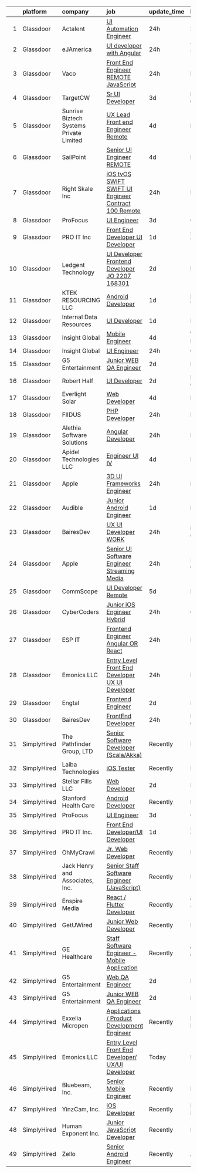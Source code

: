 

|    | platform    | company                                 | job                                                                                                                                                                                                                                                                                                                                                                                                                                                                                                                                                                                                                                                                                                                                                                                                                                                                                                                                                                                                                                                                                                                                                                                                                                                                                                                                                                                             | update_time   | location          |
|---:|:------------|:----------------------------------------|:------------------------------------------------------------------------------------------------------------------------------------------------------------------------------------------------------------------------------------------------------------------------------------------------------------------------------------------------------------------------------------------------------------------------------------------------------------------------------------------------------------------------------------------------------------------------------------------------------------------------------------------------------------------------------------------------------------------------------------------------------------------------------------------------------------------------------------------------------------------------------------------------------------------------------------------------------------------------------------------------------------------------------------------------------------------------------------------------------------------------------------------------------------------------------------------------------------------------------------------------------------------------------------------------------------------------------------------------------------------------------------------------|:--------------|:------------------|
|  1 | Glassdoor   | Actalent                                | [UI Automation Engineer](https://www.glassdoor.com/partner/jobListing.htm?pos=114&ao=1110586&s=58&guid=0000018205c7d62c837c58453ced4fbe&src=GD_JOB_AD&t=SR&vt=w&ea=1&cs=1_36df09d9&cb=1657954359260&jobListingId=1008008704151&cpc=FA84DF7EA1EC2398&jrtk=3-0-1g82sfljejigt801-1g82sfljtimbe800-c61400eb551d8cdf--6NYlbfkN0ChYVx_I3yfZ_JDY3EFoivtqvi_stwnZ_kRt8Dowt_l_d1ydueao4NE-oUleRJ4yhi2hlXaz38KOpX6Ttv8sUniqF9q8h-tV9LBw_Lmt0RpqH41D1e85TM51CU8QXaYdw_gj4O6zIsgaYURo0vLyj1ynvM16OVDzGF94E2-qqXfYZdx8r6ZubTQP0tqEb99F353PKkMQ8OH6tEo7CtneAmbj7_dXXe2nWDZWG3Xtl4Pzh9bcGY2P06f4fvZ5r1xRA5KKf6sul4aEQwsHJojO4bIZyv8Eg6Jf29o3Bu0rceb-ZxAgdxkGgdx60Vstcyr61H9Edq27eD7uhF1ARpv3U8bUA0fYBHpg3ZRCv46AcKkF4tFUfbnIFtg-SIr8xgA_Ex96EH-VosyJfBn0V_F0zXALo4P8Y4KiWhZAlNVierQq-59JPHL56PjVLgbYMoEFg5f0aBMpSUoRVjg9KV0RkHukUjKDjwTA4MFdPI16Kn82V_471wOXlleVeOTvqqX-p89qLGM4dMVtEytVKQ-fnuLyWdCc8iCwJEGYgne4u1q3zeYM7A0aiKtwghek5mXl1Pq2cmMexe96WFAg07zQSaB-F_HsGBZqe1ZE-Oc4Ss2TY_oCGmxbQyHiX62w3f6PRKa9VzQd02eTOLgc-QzdWEiRjvkdq0gm4dnNAd5qxvhWUBXxVRxgtx1q6zOaXT2lNLKohMGCI_ddMD2EvR1Moo7qADGqOL2pnh3I67tsblQoD2Y96dypzGnsQEd0J4mkLOEcwLk3yWH5eTI42INWCoVabYK-_7dj6TixOhGe3kg0t6pwxTUHDNOlMJiLsB3emDVYSJEiwiBWl6naSbXyXg_vTTubbthWTbsQMtG1Kqt1xwBgz-Wk97-OPC5C0Wu4ODjkC47rIXoa82Lk-JkXuVRSDWlKqSx6npJfDABWa4844hyS8s3nGhns_XLEjib8Nj81LyZFmzOq0bBqKrIZq3_sTxAEH-Bw9s2UOvlfsdTkQ%3D%3D)                   | 24h           | Seattle, WA       |
|  2 | Glassdoor   | eJAmerica                               | [UI developer with Angular](https://www.glassdoor.com/partner/jobListing.htm?pos=127&ao=1136043&s=58&guid=0000018205c7d62c837c58453ced4fbe&src=GD_JOB_AD&t=SR&vt=w&ea=1&cs=1_108b0389&cb=1657954359261&jobListingId=1008008428329&jrtk=3-0-1g82sfljejigt801-1g82sfljtimbe800-d751229dec7b1b14-)                                                                                                                                                                                                                                                                                                                                                                                                                                                                                                                                                                                                                                                                                                                                                                                                                                                                                                                                                                                                                                                                                                 | 24h           | Texas City, TX    |
|  3 | Glassdoor   | Vaco                                    | [Front End Engineer  REMOTE    JavaScript](https://www.glassdoor.com/partner/jobListing.htm?pos=119&ao=1110586&s=58&guid=0000018205c7d62c837c58453ced4fbe&src=GD_JOB_AD&t=SR&vt=w&ea=1&cs=1_1b50eb10&cb=1657954359260&jobListingId=1008008370077&cpc=654405A9B1E0A9F5&jrtk=3-0-1g82sfljejigt801-1g82sfljtimbe800-a6ea6438b2b09096--6NYlbfkN0D_sybMACCpf9B-677oK5j6rPldVB6BlrVvFjO_o-GJZbzuF-qh4PxErFUqfUsv_6vrKx5YiWcb2_g_Rk_p8NtBsR60Vl89lU1aga0lmnR9qDHYqO_BhunYsXdh-CnJvbknNdzxy4OVHGQnG6uNg8ePAzqko7dwQQEVYvMYSJMgRuifLo-ERjftrz_LKTZQHWLDDB97AlXmCqgk28_1Ur_nC7LTxBwTnJjrAOXevxIsP3jhMlKmfcRVOut7DcbjhW6DfF-zXTknyBYkHH-Fe8_0q66sy7MJXvps_Hbjz4kq_HZCFhX9Q70ia8Njggn0qvwp7DB-WvOQVWRJ4jTECQ-J7CmlUCHagEIgv-tQaEGdsO0USEYAaNaZ6UW4858CNjgdMml4NEdGab2cERrxZg9C6qGf0imvb5LKzl0mb3n-jeQqNMlE3d0VaYiRPoS91HEDsMQ4BIS9cf1o3wHZj2DmBJbbd3g_eLJL_MT2dr2JsV8uVaBwjqdcKkuX0EwKayXgL6_C21sxiyYjege3JIRFSOF3vzty3HQpxNg-9HQGBFUUIbJyLpEr)                                                                                                                                                                                                                                                                                                                                                                                                                                                             | 24h           | Remote            |
|  4 | Glassdoor   | TargetCW                                | [Sr  UI Developer](https://www.glassdoor.com/partner/jobListing.htm?pos=123&ao=1110586&s=58&guid=0000018205c7d62c837c58453ced4fbe&src=GD_JOB_AD&t=SR&vt=w&cs=1_e0b30324&cb=1657954359260&jobListingId=1008001168859&cpc=FA84DF7EA1EC2398&jrtk=3-0-1g82sfljejigt801-1g82sfljtimbe800-2bb0c9c9f338413d--6NYlbfkN0A6TktYCN0VG50lat1bxG6ZYGRoV5Av1OVF6J5hGgtfkbuLupBOf1hB4AfOK0qYtBd7wMBA6CJp8zuyS611K1LM35BMqGj2nWXX7oMQk7nzkLqiGim9LA_IUZIBZSMX68ZPvYmWikJZ4Ug0izJkwen2KY4F57bK2S_arfeBf_3lWzv0WJmAqPiCFhP7Kn7NzfI3tU-FwYFfL4d6JGE2iEXPN-EQUm-PSdC7ISGF9cSKkX4GDp8fdizPX9b-0SmQsAY92mE8mAl-VrpE6dQuFnWthwPCgKEXfq4l0XFaTMheUZXWe-FAK_qmqu06LUWlJKGx9HWMch2TBuksIvJPFgcC-mf-tlj2fp9fg4c8cMjnxKoJNmgJUimXj_5ejEPeD6uKDWaZvpTIIzEpbR9cgcBtU0VXErwy7_Zp_ivcrq9j-52KQBUBmE3a6t01OfVfE-ScbQTANVqteBBXFCBybyhk9s_feUAhIiqUL5ExeuH-xa2pUmd-JaD2rDvvylIyGish3e32aWpktlEGijxrXBn5_1rxBL-Uh2Yw33W0bG2igvd2o6C5LUN1Iwtwo31Lw7C_8AlGL2NmKGdiM4ZujJ2nmlcoejaMwlpawBhLzHF4uy7VDEDZy15FS-Gp4CTBexhZX3Y8SQ5VpwKzxbkwBdBWIhCmyW6TtXLdpkzxS3-03hby4oaho14mz-FcO344TPeWUdauuzzf7HG0J5I44Q221njFF069EuQ%3D)                                                                                                                                                                                                                                                                                                            | 3d            | Long Beach, CA    |
|  5 | Glassdoor   | Sunrise Biztech Systems Private Limited | [UX Lead   Front end Engineer   Remote](https://www.glassdoor.com/partner/jobListing.htm?pos=124&ao=1110586&s=58&guid=0000018205c7d62c837c58453ced4fbe&src=GD_JOB_AD&t=SR&vt=w&ea=1&cs=1_cf8050a4&cb=1657954359261&jobListingId=1007997893302&cpc=3BA4CE39D5B5DEF5&jrtk=3-0-1g82sfljejigt801-1g82sfljtimbe800-c5b56a3847f9c7d1--6NYlbfkN0CB5V9pKc9dSiWkDOidb3xEy-kN2PCpaZveSm6yQI6kq-7KBZtckO1rVmn7ljZ2wfJwjkj5EoXAVgOOFFJzqjT4UtvcJ69xPGNDUjeUQSIDgoaMtQlIHt4jvpJs9Ls7-y5lN5cvGOp6CFvU13-hf1HycExQs7_JkCVDm2hresv0aSPOUuHMH_fg9LCNDK56BuQ8guKGZvzW5pQZQxgwldC1AXpSYG7dOHX2vVsGpKxDkDhwDmfSRfNT0mWZHYdo3Zvl7EuQfAcM0K95WQ0uWth0KtqgPLDywzgvvTcZgxVimcrBvK6oiCjVAtAt9FJDWla63srju2q67Eo7zy3oS6VQIHM74hw0ZXBz_ILrBuOI5iD6S7L_RbUZH3DzCXAG0WKDMc_aV2mlhj65ne9AFOHUmyIcHR17PRsf18Te6s8I1zxPDuQJe1rnEBUFhzoZuz8xYTWr59AhGJBBzgnrDLVEC1ySJVgbA9Z0brnXK02nTVB-gv4gvxh1QbYIL18mJb2PUZQd3h2jqg%3D%3D)                                                                                                                                                                                                                                                                                                                                                                                                                                                                                                    | 4d            | Remote            |
|  6 | Glassdoor   | SailPoint                               | [Senior UI Engineer   REMOTE](https://www.glassdoor.com/partner/jobListing.htm?pos=109&ao=1110586&s=58&guid=0000018205c7d62c837c58453ced4fbe&src=GD_JOB_AD&t=SR&vt=w&ea=1&cs=1_3e84f637&cb=1657954359259&jobListingId=1007997950653&cpc=AC285F3A3ECA6BB0&jrtk=3-0-1g82sfljejigt801-1g82sfljtimbe800-da746abb82e598a9--6NYlbfkN0BWug6gvaDrKE_xqA98tMcayc5-27cNW3yaEpb9ne-uVwYUiDOdfuA0JB_4EmToeSQNKRGJn_mxcKaiYWs0QHVM9qcqFYQp4pJp7b-sKOEAPQGJaRfu2IQeFcJ_UhIm7j5qXlBUdIuO11klCVdEv-uMxUlYDHMoO-UhyfSPFF-hNU8j_JgI-UtLgjhI16q51udDgqxLi8Trv2wfw-afoxZTkQs1ew3hJmd2WuDOyh_MY8Bi66DkttwORSj1ZZNY9aiucPxNRduWukKgRKL_ocDG_PI6RySkWJJjyWHMtONFiTBx0HQoKa3O0C3sTFk9nGam1W0RNAd8nQsUMGXg3q8MNClK_rs923QK93faBSIQP2q58JLUeTCBWdB-1A-eR8WDf2Iq6-ukMQMchYrUXMu6UntOmxPoXS88WiRkYWbjMMnI8HVi9XMVq3dApeDr4Nepm_NXClyjt6UzWPsDlbZKbr1zePGHvyjF5D3AADPpL1wBb8DsT0BKouvNhIk74M4%3D)                                                                                                                                                                                                                                                                                                                                                                                                                                                                                                                            | 4d            | Remote            |
|  7 | Glassdoor   | Right Skale Inc                         | [iOS tvOS SWIFT SWIFT UI Engineer   Contract   100  Remote](https://www.glassdoor.com/partner/jobListing.htm?pos=103&ao=1110586&s=58&guid=0000018205c7d62c837c58453ced4fbe&src=GD_JOB_AD&t=SR&vt=w&ea=1&cs=1_62689cb6&cb=1657954359258&jobListingId=1008008186149&cpc=42BEC95245890617&jrtk=3-0-1g82sfljejigt801-1g82sfljtimbe800-15f2b85d43eb6f0c--6NYlbfkN0AhDXfiX3vQ98ddBiuH32LHxJRLDo5-J2BcIkvecy3A4CCcKA9sXUlj_PguIrToR3M0fPTPT8wuCR1z3EsqwlH9O9NPEUwC9f4katzXlxOMsuBuep4a_wgUC2M_AyJxUsMIZYXanUPFEd_HaO6GLO1GCsDQ9cWQrxHTmxaAt88D52zdE-cGunK7c23jQKtbhzZhE-8Re_M1wfY75HdKKK3pTTvWyuqPpZmOmWbH3M3y3uCxXbAO8Xay6OSeP842yB2gXMSO0Lhmbq_O5gZMHWs191Tx0_CE0cP9qCdUTnL5eQx2jHReaUhrR6kEKC8xuWCSK_4bJgss5dcGHDOfUEebb9W1h3LjKOHmwUIwqLJy6_wIRcgU0oPjvIC_bFt9cF0IwaYn9x_2iimnH4lqrLTV_rubKG0XDjqN01Sw-KSEMeQ4ObVm59shO3uMfhqJ4-WHfccTBp00GUjvZYsZgZmfnG-fkrV8nK0yPKK6RLcFRqJ_kUbolu1a2mw71mc1nOc%3D)                                                                                                                                                                                                                                                                                                                                                                                                                                                                                              | 24h           | Remote            |
|  8 | Glassdoor   | ProFocus                                | [UI Engineer](https://www.glassdoor.com/partner/jobListing.htm?pos=126&ao=1136043&s=58&guid=0000018205c7d62c837c58453ced4fbe&src=GD_JOB_AD&t=SR&vt=w&cs=1_6a478086&cb=1657954359261&jobListingId=1007999331536&jrtk=3-0-1g82sfljejigt801-1g82sfljtimbe800-bb05456afc015d5e-)                                                                                                                                                                                                                                                                                                                                                                                                                                                                                                                                                                                                                                                                                                                                                                                                                                                                                                                                                                                                                                                                                                                    | 3d            | Oregon            |
|  9 | Glassdoor   | PRO IT Inc                              | [Front End Developer UI Developer](https://www.glassdoor.com/partner/jobListing.htm?pos=130&ao=1136043&s=58&guid=0000018205c7d62c837c58453ced4fbe&src=GD_JOB_AD&t=SR&vt=w&ea=1&cs=1_bb630f17&cb=1657954359261&jobListingId=1008005439025&jrtk=3-0-1g82sfljejigt801-1g82sfljtimbe800-28f0a0fedb811314-)                                                                                                                                                                                                                                                                                                                                                                                                                                                                                                                                                                                                                                                                                                                                                                                                                                                                                                                                                                                                                                                                                          | 1d            | San Antonio, TX   |
| 10 | Glassdoor   | Ledgent Technology                      | [UI Developer   Frontend Developer  JO 2207 168301 ](https://www.glassdoor.com/partner/jobListing.htm?pos=122&ao=1110586&s=58&guid=0000018205c7d62c837c58453ced4fbe&src=GD_JOB_AD&t=SR&vt=w&ea=1&cs=1_562f1bf5&cb=1657954359261&jobListingId=1008002918846&cpc=B076152010A3B66C&jrtk=3-0-1g82sfljejigt801-1g82sfljtimbe800-26605a39d60ceb05--6NYlbfkN0BhfrGGbcblirJ0_oD-V1jJ9SBvie1turFDKTAe6KCgNxcglQf_GDNs19Mxti6n_SrQpJCZF0pKHqEud2ffQOFflNbQ6biaTp3nvjuPN8WhXRlTZas-sx6lhuyIRc4tS19qNgyrH1Rgk6X9bj6KL_zcKNGhJE5YqdZu4MbYt8Toyh3begPVuC-EpAERltfoqNCDKyz_Xh8NMZADVOmyY2kyWpCA1o1EBGVSRu_TJS6B111b5By2AyCt4yU9S-1goZ3IYTc_XKd0uMXUuXtTd7Nv8Vdi6AQq72K0AwXNccLVwGn4hE1NgsroJISKS8SJPynGGnEVnjy2S3pWD0Pc5twUD1jKVhNsAhiB8N9pecsyRq8pRk9etdoSit3Arh6A0uGctES7avRkDWtCpx04hcIEJBNVccJF94cyhASR3z6zprZA1epZPQvQywbfYqR6LTx9puQHVYdtB6XPU4MkOqk_IwJ7pMVjPZSEnkNj-Gg0rl01J4Ctf1kPeyZvEuaMZtz8yu_TPPeIZ28_u1UQS_ZgfGKKQweY3gl8qwSRGDZGRlF659zMLdYCAhPpHwjxLJhLJbpWV9Ug-KSEqyVGY4mJH2Uj675hvEl9_SRRvs15Xv9aT0Uifg9DK8PQ3xdF8qvG-iyZaEa_PFMquI6NgSPPdy8lQGBYNMI%3D)                                                                                                                                                                                                                                                                                                                                     | 2d            | Irvine, CA        |
| 11 | Glassdoor   | KTEK RESOURCING LLC                     | [Android Developer](https://www.glassdoor.com/partner/jobListing.htm?pos=105&ao=1110586&s=58&guid=0000018205c7d62c837c58453ced4fbe&src=GD_JOB_AD&t=SR&vt=w&ea=1&cs=1_1bc5cd73&cb=1657954359258&jobListingId=1008005782030&cpc=5F655C736EBE388B&jrtk=3-0-1g82sfljejigt801-1g82sfljtimbe800-b4d89942ec2ecf72--6NYlbfkN0A1baW5GuICkPYHmSvzgDek-1Lu4ddH0UJ3PE1JD7bc0GiNYlq6eUFnJCrqEMX30EWdvKqvmgx3OlnvoL2CfbtZe04mVlt16P_bWi0GpJxzIiwh54dncXQTx7wbqBYnc_sFCreTJ7JAC09WyHqEl4_jUPUrWqcBl9HY8eO3gdA4xH-movFJXfDhBCsEUeBlZuVNUMA126uDX2rHd-1RRgneNngBGso8MEWkqJQifDorYATk8dSq2A2BLKi3Qb5VjfjApRa6n-9St3IBFJpl_9c1dTo2MBao7nILGypcf8r5NGrhgsU4Y6IMjt44wEeS7Y6b0-w_c1xEaP2JtWWCUenNVy7I-HbUB1lTqoqkvFadEU_W9UaopLg8u8WXc9rRroqrRSxMXVN3zf38NwzPxY-OtvMMuryFhHOTXkCi9pKIyGPPXN_ucJdt_4k_oBsbYWti0nezq1g_y3oKK292k2mxHNYJ1gE3zHX_0akeixgKPrC5sIJm8SgNHF8pIYe4Pt8_E4PmNdGmEvhzOTzm-l8P)                                                                                                                                                                                                                                                                                                                                                                                                                                                                                                                    | 1d            | Mountain View, CA |
| 12 | Glassdoor   | Internal Data Resources                 | [UI Developer](https://www.glassdoor.com/partner/jobListing.htm?pos=115&ao=1110586&s=58&guid=0000018205c7d62c837c58453ced4fbe&src=GD_JOB_AD&t=SR&vt=w&ea=1&cs=1_2b5e7bc5&cb=1657954359260&jobListingId=1008005315785&cpc=32EE424DE2B657EB&jrtk=3-0-1g82sfljejigt801-1g82sfljtimbe800-cf38a75102d7b964--6NYlbfkN0D-IIHpRgNhhiguU_t6VlqfhfFf3-SclHiEW6RanCpGL0AEnsnTmiX299MBfDVxpfrRpxSuOlpFsXyHN7C1gv_4f4TxYluJYSpwQUYoOqW5WNMMDLcvsmavYGLbTlNR0X7LL-LA8fzHC8Int5jEZlV2sk0HMebQKE8MC0xTsPYhViUWdo1A5ZoR0-Kg4sunbfJwUy3liycRYSjEW__FVKvDqk3TpLbN1MYBAP1Z1oIYF9rsN2gEbX-12PwQYE-9g8Ujpu4qCZkXgYlKN1jAwR54r3MmXxsJMjeCZTE6B0n2v9G-P9GmJk_-nKWXHgc9J4YfVris5VbvEOkQP_MHSXFyTwzrh0PocyjY7QP8KxMs8sUh5kibqo_BVy2pa1ZYRDJ4DZH9nVzwr42ZtfUK4sfTuliX3N-MrFK6wL7dbsSmrw2Y_BJV5iJFlJS2SPmDvsw_FMFD1Ymx3vqM6aBrV2pAAgbrF0JDbiRbsLZjWJe4U8Hg6vt3mA6DGPha6MdgmjPve2ueOC0KHw%3D%3D)                                                                                                                                                                                                                                                                                                                                                                                                                                                                                                                             | 1d            | Remote            |
| 13 | Glassdoor   | Insight Global                          | [Mobile Engineer](https://www.glassdoor.com/partner/jobListing.htm?pos=118&ao=1110586&s=58&guid=0000018205c7d62c837c58453ced4fbe&src=GD_JOB_AD&t=SR&vt=w&cs=1_6daec808&cb=1657954359260&jobListingId=1007997341685&cpc=32EE424DE2B657EB&jrtk=3-0-1g82sfljejigt801-1g82sfljtimbe800-fd169e8a7069a3d7--6NYlbfkN0BKkHZu3wF05EeDimN_p6sYpKCMArvwa95YdH7UpkaBCqc7l59ErwqcMGPwa_bsWfJVd3dbQ2lm7oBsc_p9LEn7r-aL2X9Zrfd_pV5Q8fIXlHqdp4PBVRGy2p3OlOxVWifLvf0PKypJ45jLIp5a7eWC-0dU4d4Q4DQm9eaBUPeTGsF9BN1WbCt1LSk_-u80tTzMw5SKgX4ExiK6NwBqkJpZKKBuyuR4F3WmLih-azMT1B7s-8T-aaViK56QdMi_jtVMZZpf-5Tkyn3HNZ79otcYuq1qV3RD4o7tfzkMjTe49JJZlPIrhlQOidUw2HYh2YsnsB2c8uKa_rj-SThRmo2gUA_s8VOdS5wHijJU76uCN26JoWdfyzOSfgOijp_2LzJd-G88ZapFwO2omaI7gowaCWB5QrrQip9badnwwqYyxlt9at6v7wZNEZ1peVB0s5UUInILtzgWr_tl-yGWsNAbNIzoFWCorMOXMKuRfW7CJr0Vh6lrRXLW)                                                                                                                                                                                                                                                                                                                                                                                                                                                                                                                                                           | 4d            | Westborough, MA   |
| 14 | Glassdoor   | Insight Global                          | [UI Engineer](https://www.glassdoor.com/partner/jobListing.htm?pos=107&ao=1110586&s=58&guid=0000018205c7d62c837c58453ced4fbe&src=GD_JOB_AD&t=SR&vt=w&cs=1_a4facaa3&cb=1657954359258&jobListingId=1008007764111&cpc=654405A9B1E0A9F5&jrtk=3-0-1g82sfljejigt801-1g82sfljtimbe800-efffad23cdd4c697--6NYlbfkN0BKkHZu3wF05EeDimN_p6sYpKCMArvwa95YdH7UpkaBCqc7l59Erwqcm87s8bKO7iv9rGGtpVwR3vDXtnQA1Phow661jfdibwuAyNS9PQ-Oypp7Gut69j7o5C1zBYmy_0xi3n8wajuGKgnON7fzGodfQhIPobz0htBFmEpgZt95su5Xk7P0H4fKnOhVRLlSZJd2D7CXLJP_4oen6NyXCSGbTNCI2-k_WNkmPTrvWt2CubpYmXL2VMf0vuifFkSYzHOHRrkN8H5PxvRi_DiEmLRHKLu7VB5x2mY3zpr1Qk8KYVFtuuq7lF2NDqBLitj8UMTbAgryw87a9EYESBWkqlZkwKxvP1yMk2Oh_fsWD6a8Tfk2zWa_leyM0cBvfrvQl80F9p_fVeIs3oWbg65aXUtUElk59cJjQn4ytLk4CtOyieZfBp_ya4FMp3XeO6ib1nafIO0gYPceEfk17Xsgg1opod6O6FBA-1KOS5pEkeqmrqjSxTRaaDAR)                                                                                                                                                                                                                                                                                                                                                                                                                                                                                                                                                               | 24h           | Charlotte, NC     |
| 15 | Glassdoor   | G5 Entertainment                        | [Junior WEB QA Engineer](https://www.glassdoor.com/partner/jobListing.htm?pos=125&ao=1136043&s=58&guid=0000018205c7d62c837c58453ced4fbe&src=GD_JOB_AD&t=SR&vt=w&cs=1_868bd161&cb=1657954359261&jobListingId=1008002963888&jrtk=3-0-1g82sfljejigt801-1g82sfljtimbe800-ce4f4d57ae0c585b-)                                                                                                                                                                                                                                                                                                                                                                                                                                                                                                                                                                                                                                                                                                                                                                                                                                                                                                                                                                                                                                                                                                         | 2d            | Remote            |
| 16 | Glassdoor   | Robert Half                             | [UI Developer](https://www.glassdoor.com/partner/jobListing.htm?pos=121&ao=1110586&s=58&guid=0000018205c7d62c837c58453ced4fbe&src=GD_JOB_AD&t=SR&vt=w&ea=1&cs=1_4e08bbf0&cb=1657954359260&jobListingId=1008003238202&cpc=6FC5BA77C9A4CD78&jrtk=3-0-1g82sfljejigt801-1g82sfljtimbe800-3746d45660dcceab--6NYlbfkN0CpzDdaQkua3np5pkmj49lKioZwmwxQ-yx5plwbYmV_M9oMkeykE-hYgyfLXo-4jMTIJwxENlWPJTgx-7hWlY4BvE2Jg1T9wy0sSq1YbLndjR5dL0ntw2BHhUAAHAzolmbdkAwWFQGQGOmR3OeMIYTxorGHcdTsX7OgzTDalZVjk1BGIgpChQgn2p0SATNpowRR-TdRweQtv9sUjlgXaHsKmtThRU6aQP-q5rcCF1XosMV2VGSrMJk38q8vwHRXi7QPb7QTQYNVSuUNvuR5554a4qX6idJNDGdYheE2VAtzpVeNO0P-xaetatGdSAtITc2DDq2-qVFE8gtpAycWf2p2HJ-9Md9ZHTDPZqIgTbACJEKHiTb81mDJ1L9Qvp2kzjsVEhm8bULdhF-hdcOtyuytWRZnhQt4YyG53Dx4aNVUUCKUsYiFdqxx3SLSViQZFwhIVC6_WUz95lJ7pzvAi_3N54W1s7D8c66OqZygY_84p025BtNeUz8UwlkP3YNG87ufaBnyhSSO6zl3voqqZMiX2Rp6yiD7_pXuydmCBaz3J_GIWddW0vnM)                                                                                                                                                                                                                                                                                                                                                                                                                                                                                         | 2d            | Foster City, CA   |
| 17 | Glassdoor   | Everlight Solar                         | [Web Developer](https://www.glassdoor.com/partner/jobListing.htm?pos=108&ao=1110586&s=58&guid=0000018205c7d62c837c58453ced4fbe&src=GD_JOB_AD&t=SR&vt=w&ea=1&cs=1_d2f29eb2&cb=1657954359259&jobListingId=1007998783458&cpc=F41FEAB56D215062&jrtk=3-0-1g82sfljejigt801-1g82sfljtimbe800-ae2e632a2bdfd1a7--6NYlbfkN0DiMy2NhEaKbhSnbKA9vEPP_1TIGIXCWIIWgbDV5JSnsBb0kdtEmvL1B5vgv8p-Kv8Qsc5DAr7pEU-_STUYOMLYuW7AtiSPykVTPdgknvyx-X8Gf_hTDt5t3kq3ndWkoFY2r4bJ1mw2Aq0bblPN6gTMh_6VfbJfKKIfrKe76QABj6P1JshKKCPUJ4tu4Kt_ova-nXbwyZUpUehyzARNBSwr6t1Vsx2qo3mjESdesyfm89bPS6N_F0LoLu3r6LhRo2yLV60NKfGf2Rmt5czwGskXZTZ4dXsk8OI_qjDE-LnITOzePrXpN1Dj_cFHkBa_uyqCZHG-U_VYrix6MP7YgxUDW-b4Hn_0Gnh36JQI4UFwrihI7Ur7miZ6EbO_M9NTfVCFDpXLC2JI40tlz1ylcX8QkGgUb47jWRemftgyhW-1chlPRU5_vU6SxEte4Breq5mncgVZVdNd31gHfSmg5IWFvBqUeExvnH5UG5BbgoB9_-ovD9JJmSjxnVNt_ToQvLJ5mlGgaqO-XQ%3D%3D)                                                                                                                                                                                                                                                                                                                                                                                                                                                                                                                            | 4d            | Remote            |
| 18 | Glassdoor   | FIIDUS                                  | [PHP Developer](https://www.glassdoor.com/partner/jobListing.htm?pos=128&ao=1136043&s=58&guid=0000018205c7d62c837c58453ced4fbe&src=GD_JOB_AD&t=SR&vt=w&ea=1&cs=1_5dfc7356&cb=1657954359261&jobListingId=1008007915425&jrtk=3-0-1g82sfljejigt801-1g82sfljtimbe800-060d3220f54bd26a-)                                                                                                                                                                                                                                                                                                                                                                                                                                                                                                                                                                                                                                                                                                                                                                                                                                                                                                                                                                                                                                                                                                             | 24h           | Remote            |
| 19 | Glassdoor   | Alethia Software Solutions              | [Angular Developer](https://www.glassdoor.com/partner/jobListing.htm?pos=104&ao=1110586&s=58&guid=0000018205c7d62c837c58453ced4fbe&src=GD_JOB_AD&t=SR&vt=w&ea=1&cs=1_f3773de2&cb=1657954359258&jobListingId=1008008782019&cpc=280AB1FAEDD8D536&jrtk=3-0-1g82sfljejigt801-1g82sfljtimbe800-3591dee3e9d7c321--6NYlbfkN0DsBOlmEAMqZtav1V1WKZO3RUElpafjggtWvxyDQ3xFSifppBEtoJtmrJkw3qfCWg19DrQu7K17BG81bm7NLQc4I9RFcUALquKjaRUtDQnpYMr1KNA296-LRVx3jJSuv0ugkUHaRmwsym759KU-bcSnI3Ik8IZvofgUAdh2SpXGyJlfSG7-dFwEIoyPFWNrvk4GvouwfauEiX1UaKmbL5gGub7ghDEmfEbtkm5SIeH6rvJlO43gVUeoqKn0ZLFw379HrVvDrUCxsFGXW6P_wb1GfvkpLAWKLkUyyPjkzY3zuAETF793pFsIXLo7Xo0xvFgrRyQLxY8HkV5SkHmjV7wf3GdzTV9fV-fCZ0Rl_tHXVpC_Nq6mZbirIlqbqlM7SdNx1iRyaeDQbz1PlyX9sAiFjccHstXvYf1tDG6-g77mmgX45q4w_dmaNIx4gqgRsfq9bKpPl3osx7ejBafkZyKJN2B83nv6rmwywB43qKMkudVGXckc4Ue0Yn-9pFcdYTc%3D)                                                                                                                                                                                                                                                                                                                                                                                                                                                                                                                                      | 24h           | Remote            |
| 20 | Glassdoor   | Apidel Technologies LLC                 | [Engineer  UI   IV](https://www.glassdoor.com/partner/jobListing.htm?pos=116&ao=1110586&s=58&guid=0000018205c7d62c837c58453ced4fbe&src=GD_JOB_AD&t=SR&vt=w&ea=1&cs=1_d24ebf18&cb=1657954359260&jobListingId=1007998149746&cpc=AC285F3A3ECA6BB0&jrtk=3-0-1g82sfljejigt801-1g82sfljtimbe800-48bab4056eff18dd--6NYlbfkN0C-xuqgdbktDILJoi_o42Ntwte-sxNwJl4lq25EOjgqY9QdTvxhiZuU73FoiVdnOk4UdS7OWs5-2M-BMso7JSCR9Jr_7Tza_AdFvzVNvRFfcDaq-zy1zLIoANyAHq9DhMIUQ4DYRE7PYX-12qQvRxqI2Ys07Lqnse3Xk-7z5mIKOygDrPRDBJyfRRZQ5SQyAN4GczW4K3NdvRtUrzawdMYjf9qEkomJtbQDQsXH8ahPVniyxdaC5LEL85qFwsP3WHByxLbk0rPp2OkseO8bB3sFjhOpahE1bNCxtH4FmuKN09PPQvHLMqWU2m3-mmRgFzSiN0C7HVMTghETXMj42wZsT08ebBh2q3SYjUFwaOGFT-ThEPkzmeYN5_nCy-1V-HaNtFOor2z6P4JeOlY4T-0uBv4RE1xaYn0lDx_zmqrdc19YDAHdlz_aMPf9zBS5Iha2rEuUN78Jzq-iNOdRsxi-iHHdPMji8O7wq31tHP6Z2ZHnjHmmWnO6RgBbLk3b6CQ%3D)                                                                                                                                                                                                                                                                                                                                                                                                                                                                                                                                      | 4d            | Remote            |
| 21 | Glassdoor   | Apple                                   | [3D UI Frameworks Engineer](https://www.glassdoor.com/partner/jobListing.htm?pos=106&ao=1110586&s=58&guid=0000018205c7d62c837c58453ced4fbe&src=GD_JOB_AD&t=SR&vt=w&cs=1_c4239899&cb=1657954359258&jobListingId=1008009138654&cpc=F41FEAB56D215062&jrtk=3-0-1g82sfljejigt801-1g82sfljtimbe800-740bc62d46df2290--6NYlbfkN0BvKrLyj5gPmtZO9T8euul8TCxuuKNOtzRJOomxnwSEodTz2Bc-sPZlbtkML8D-m4oQhPFEr4JoDiWtrmkvOkV1ZeZt1Muek4EO_rVM0llkCDFJS_9uaxYJWiFKTl_FbjPnK4EOWOPfMIK8uW9YU4tGk4l-OSyYNAYfepmQO6JiCvFrSNIkKiKdVo1RYjSgR6Y13qmAu8Hv1ycZaVfNtozC5ha0h74MKB31rELM19iQL_CSyfSi57G2pVPTHbXkTfdM7aVFNF2FJuKziKM2MNdQapuvqLlpmOoDRCMvvHgChdo0K7JH2Xr7INum5-ZAhdaAvW2RdoUShcNEV1VKfXz808uuCBGxVpcDM-3n7Uom2RJOjJXSlAaWa2xutKoRQ1lS_cSFko4KvhU_LB2r8jeg0XFyPad4q4VNV3w0IJMjHPMQbpGchY-fNmxth1ANaIx3nst2nspmILR6XiZqDaYu2QiHQ6rMQmx2BRZzC_hhzaEWYpKjW2mBe2s98xyTXYKoFr4K9JxcO0iC1KaiwxlMOr9f9amXQrQQofHTsM4eKp-MMq0O1LF4LXc3dV8gX5tcYXTpYM5enNy2pZNRekHMd73aNrVRli9f8u9XjMM1SEelUhSk5TAqZzg1rhFt3xSs8x4zDIA0dlvzkcYKtJXUbJz_6hWxazOgzl9vzdNaHfoR8snQtK-mhtfqQTfpRDHCsoofN2-Vvcb_slDT5DVQ40rKy5JZkDRqIvYz1TAt3S5hsZdNfL6GrN3UuDywNi9-3MrFJgdNtM-Zj_o3GRBMXAkAFd5tbQJ6JcGkEgxcC3lqll5jnnmTl5bdRoRD5TzHcLouH5gIPBxmiRMfiIA_Hi7eIHXyJDUtKqXL6ZWAXIySMUgZuOrSPqK9YxNYq-BIvP-dxrumNhV8Fe61CUY3vUVvmXGC-2DfGV_K7qqzcFzSeQSQw9374KlQh8qWEcu053A5BicgLA%3D%3D)                                                     | 24h           | Boulder, CO       |
| 22 | Glassdoor   | Audible                                 | [Junior Android Engineer](https://www.glassdoor.com/partner/jobListing.htm?pos=101&ao=1110586&s=58&guid=0000018205c7d62c837c58453ced4fbe&src=GD_JOB_AD&t=SR&vt=w&cs=1_d15cdf84&cb=1657954359257&jobListingId=1008006416406&cpc=21001CD36CB5FE0E&jrtk=3-0-1g82sfljejigt801-1g82sfljtimbe800-5438f3e8bb2fdaef--6NYlbfkN0Bdd4o5uokT9skMYzkzH2dUVVc_sjS2wyLHOFjCY0bjoWlY3EBfcPTk1JugYgQlrlIDPjXeYYBhiPm3368ixvJHRbNGOFY-F0ave3xbjv5KyzynQ_EA2kBkS7duTrSDaCyx3XVq8LLr0eFEtlfQp9gAmf665R5nx0ltJVedFQoUdVMnWt8_avNjdoRR_IYbbbyv-nTjUOmj14_ZQ4nnEU0Q1mfQtLb5lu9Ow32evzit6LEWPwdLUDVHRkveCeLqmGBT0U-BSaliRuePeNJsMWw0fWpY6rN02We1yFjvRm75azYG_hYi_mrtWT7BAhZVdByWmbuvFt5pRVHiVCbw7QBK2uVTrjGOrJMxKTp07yKXqcxm-Xujvr-wkN9tR8f_vQCXrIWPbGD-D9PTr_7XlsR9d0QtUpcULl4-AlOdlfNX_V4JhaYXRJTnvE4iDZSvSrP-cEtW9z6tTg%3D%3D)                                                                                                                                                                                                                                                                                                                                                                                                                                                                                                                                                                                       | 1d            | Newark, NJ        |
| 23 | Glassdoor   | BairesDev                               | [UX UI Developer WORK](https://www.glassdoor.com/partner/jobListing.htm?pos=113&ao=1110586&s=58&guid=0000018205c7d62c837c58453ced4fbe&src=GD_JOB_AD&t=SR&vt=w&cs=1_f15f5607&cb=1657954359259&jobListingId=1008007951743&cpc=2CAED5C921A5F994&jrtk=3-0-1g82sfljejigt801-1g82sfljtimbe800-a7408c9110abb71a--6NYlbfkN0BfEGkshao4EhrCCf7LYqKO8VNtf9vkQrewuI3DmTR_-FNjQOZq6FDCm1wcPTrdsPcyRfHPY9jFXTKlzJsx2V8-FD0vMYrm-VM3LxEGiOxrJpCPPgCsRGKr9VOtitFWVbECgSo4xiiJMV81vDkwTX30gdPAKgV9TEhK6z4Qks96QhsHMuNRO_XhyBniSiNyBtfJjBjjqlrhuvFr7Apt_3APxlQHjcnQKL4aDV1LgDANtmlk0BtCZx0ejPRIhWGE5UrjR0hbIiBNidXNl9hBIKE380CKHKFllzUqbGT-Fodwr66c7hu81N3zBLW_464G6LM9Mtf8AzYVaw4HH9xNnxykfAqYoB9GZfBD1QKVXxWginiYvhGgydl-0FDg9_nR8jIELZXudIooCV2TQwh4Likw-iNblDSqRvYzQVxz9I5lxVwSlKA-DUX-Qph5yWP_J8PDYGlUd8EE-1kVa5J3ZLYpjOXg-DZ5M9jP5RonZi7JNqmVTE90GahCArTLWpZJ5sjvSeHIULjB4Z7vUnVLpKqi1RaOInZCknyhaNNdFdZKSgvDAv9sUDT2niIfLp2ycqkhie3DK8Pg7CYsLpcSqkvA)                                                                                                                                                                                                                                                                                                                                                                                                                                                      | 24h           | Los Angeles, CA   |
| 24 | Glassdoor   | Apple                                   | [Senior UI Software Engineer   Streaming Media](https://www.glassdoor.com/partner/jobListing.htm?pos=111&ao=1110586&s=58&guid=0000018205c7d62c837c58453ced4fbe&src=GD_JOB_AD&t=SR&vt=w&cs=1_53d9ef0a&cb=1657954359259&jobListingId=1008009138581&cpc=FB7E4A1762AE5BEC&jrtk=3-0-1g82sfljejigt801-1g82sfljtimbe800-53806b7304ece9b6--6NYlbfkN0BvKrLyj5gPmtZO9T8euul8TCxuuKNOtzRJOomxnwSEodTz2Bc-sPZlC5mDe-NOaJhD_Bkt0MftzXxVVhE5QSoq0j-mqEYEfrMqSTeR_Udr-rBirqwWCGI60nd54_LyahsxwlmMopjDvdJ_AyPnwAweD8pfBRa0SzlxvVlj_U8qHd65DRWhTprCOX2oGjfa4ahbtJdOLTGruV7gbqyKcKktZLqvGfUdGBefCcDs6mBpV1NqFhyB2GF_VvIMmvLv6691BWMN9gBN5tJ51cDoImLmeAdk5v1GfsuJZaD5oCmwLhWUeyhEz9rn7CKdN_1PANh2b3sK8lRcpg7BJO2CiWJvasZQJ0mFvA-rVrNJICVUbp902Af99IacCXBusVD9szp45F1tGf0yxlodukl6cYEFDfVUoLNSQ1ap_ofP3XDkz9_zj6cb0h1kKlA5_Q0hqmklrL_1drwdpm-4_jdpebp7njCDTzrawIW58mgsTZ6XCDuN4p_XrVPvWCC_-E71XJYzSwaCFbP7sQ3ksw_5IGoVAL_pep5A2tAWjHsLIx9w3WwgCEkd2Y0MGNWfgGsBEzM5H1htBP6O9DgBf-7_kLDAGaZQUicjBdobJwSdRS7MMcldcpkQIhRx8wk-UjTjh-_zvoDArgaE_Ep4TbXBIQ9qon2HBXNowBwdjUkLprx3NVNmbWaLZex3fvTWwJffExM7b089H8DtZFZ0qZrnU9M--iZc1JiXT_6ErDHJ3WHQ4NTJkwewPoLw46LrFANCWLeSbr4u_u1ns7geCoGq9Fn4psLsqaw8bXGKlPA5Lcs1-nHhHpyfSSBSLLV6oSwzzx_fD_xyoffiR-SSyhRi2Qe5T_rjy1CjM7wOe0S4pShbncUNIBeCIJRNxnImHmb3xS_QQFxf3yBqP46PPVWRe65U1Li8LGRVxtnyXfSb0C03jKo6RS7vHKC7VyCH5-pLcFK6nAWH6vDOceT2UFMtFjD-DwcFlzUIarWl786XlIOGIg%3D%3D) | 24h           | San Diego, CA     |
| 25 | Glassdoor   | CommScope                               | [UI Developer  Remote ](https://www.glassdoor.com/partner/jobListing.htm?pos=112&ao=1110586&s=58&guid=0000018205c7d62c837c58453ced4fbe&src=GD_JOB_AD&t=SR&vt=w&cs=1_1f8be439&cb=1657954359259&jobListingId=1007995811421&cpc=F41FEAB56D215062&jrtk=3-0-1g82sfljejigt801-1g82sfljtimbe800-180a63be2b877786--6NYlbfkN0CwPQlE_KVUWc7XgRS3UGldfhmULTx3GuLIl-6xz8KvcvTI7h49EM63c1ReKtsj9ZdeRTblgmxyT8V01hkI0DYHCFxKnuKsRJz84fxLp64lMiQiTYE2dCdI0rgIV697A5B9ACx7kAGkRu8qd3MXYydbmu1U53cpQiiXpY5CShHpPCMwAkiLkk9nHYXRlrIEc_T1aSSQeUVsT1Yi8uKN0OQAntY9bh-yFYxLd99dYdlTb0XW9qcKvGyhJmcEfCJZnTvagzf92xBrtbgWqdglgx8J_5N8tvoWX6Dfa9QeKZovGj7Jq2j7D2S8ILhnNNFZwGJih87AYR0xfRFIA8cEsEJv_G6CaySYqmyFgAg6_FSzyuGoc9WtQDNnQQHIJUZKv14OEcymxouTzIgxkIs3eOfPkpNvWOvhzqBMzBk4Mmt43AUvrBsIQwgopzPGb1rP9DpiH8JutsmjWg%3D%3D)                                                                                                                                                                                                                                                                                                                                                                                                                                                                                                                                                                                         | 5d            | New York, NY      |
| 26 | Glassdoor   | CyberCoders                             | [Junior iOS Engineer   Hybrid ](https://www.glassdoor.com/partner/jobListing.htm?pos=120&ao=1110586&s=58&guid=0000018205c7d62c837c58453ced4fbe&src=GD_JOB_AD&t=SR&vt=w&ea=1&cs=1_e0937168&cb=1657954359260&jobListingId=1008008702401&cpc=47CFDC01B3F81FAC&jrtk=3-0-1g82sfljejigt801-1g82sfljtimbe800-2721f07659e2de29--6NYlbfkN0CpFJQzrgRR8WqXWK1qKKEqALWJw739KlKqr2H-MSI4eoBlI4EFrmor2FYZMP3muM1oRu76nIrQEQ913ibzgjSgCYdLzb5J6LPkmqkJsomPJ8TFuEcGXPHKky3nPLUlzj2q2f-PSasl_-mp5F4F1pH7KyYaqfWGqe4c4l6y9tOxjSClw7HlZ3U4FeJHNaUxFU_4KAkpm-KsEiuN6AlzLNPz26qPssH2OcyeI55oTVXLo_gTvWwGaG7ms9TAh2TgvRymr9beIrZQDHtp4bJb39HzU7-lGyOSmwR_e5bM2cQo7uBlSCFLa5-geqbUTfsTNVk2AUw5AWoYI66PsQ1UPhFIggNrNMrUv8u0NnH_XKJ4C-vrDH8GLu3kwr3tfj0RaA5Bs7YRMFs4buwyPHXPCUlgcZpkg0bq5a4-TVewfPDsFxN3mA4HEH5qlMZ-F9F4tKqrzQARFi3SYWSxlBlE2d8u99rvTw3sAroVg45teJZll1O1XQeo069AlbxS8E5s5wfRyPyIZFyFTeT_i0f-zeyk1YbxBr1aMrw8-dH-pwNfidCAb0P9acuLGaVby0itiSXRTQnHJ1Lo7plfl6kI_dY4goPRfG90Xq0x-WdCPEfPPF7OUG6tcg6m5EhvjrgE6Y1bfYlt4dDKnKXBkGGJRMwsU4L4xc0HVh2v_3j_p18ccJuGOqNM7DAiLvVH84B2v8UESO44GolguQeLBoLub4sw4oZ-9m0AR0snbqRgpKoK5rYXV-uO93nAI8Qe70IwmDLheNJ1ggZ52RMbCqOdLfx2J2mUUCcAhjxptQSMIlbOCGCnxQbqNTJDe-4zyM1OkBuujwqzgPPO0kOkM0MG9Oo9uZXyWb0kyUIbyYyXuwQQkAmScXzhIyIknSXk9GD-Iup3D2rb_oRDt5SVbn45x9c9WlmdKlTc-vZ23DLUnmJLSTDcPSnKhmb9HGIKUqin_JOmy-1yImMa2L3U21qdhcFDp3HNWSw-rvYGsgk1sexRUQ%3D%3D)            | 24h           | Chicago, IL       |
| 27 | Glassdoor   | ESP IT                                  | [Frontend Engineer  Angular OR React ](https://www.glassdoor.com/partner/jobListing.htm?pos=102&ao=1110586&s=58&guid=0000018205c7d62c837c58453ced4fbe&src=GD_JOB_AD&t=SR&vt=w&ea=1&cs=1_e9f294a4&cb=1657954359258&jobListingId=1008008659827&cpc=878687325D2A5CC7&jrtk=3-0-1g82sfljejigt801-1g82sfljtimbe800-d9ac1c1f6c4e4055--6NYlbfkN0AARxRr_EUdOibJ9cfro25N2qhWWm4uJ3jiBN2q8G7T5P8WVrHsRMoMTnRJiJWyiSptfqBX5Bfg-AshwljRBRZrucxIyZqOS-rtmnRdqiEGiDOZwIo2KHF9Kty0SOT4FHR_vWSR40O8paIhcSfbxYwwSYkm1z2SvB9AUoIfZaHqUrvtljxou9PPcLHxxNrMbgI-KcstR2Jn-uznrxR4gslQNyVUr0XEwAwFFBXX3YhskyRaRyVvbZwu9dX4fiepC_1XxWoar0Rtrz9ex6Mu7KKCfkLYU7qCG2DJLa-Wk-CpiyhliPnoKhFDic2FMtAsZkEC-fy5e_dsLB97A1q11VOXGeZTPIK11S6lkD5mtOPUDoDNfPDuoLvHp7oEzjQettiYjOl-DtOUe1rBKGz3wHOe1FDw5HMgUtTYnfGs1y0we1rUnAdV8FLPomjwlqnQxbmdWhcKm8-Zqu3L8XUQKXPAG99JiBSAqQJnbCTECMzcemi8ncjh6VyuDO0yZkopqlxdssFaEYpMyh4-6l_8VmST)                                                                                                                                                                                                                                                                                                                                                                                                                                                                                                 | 24h           | Remote            |
| 28 | Glassdoor   | Emonics LLC                             | [Entry Level Front End Developer  UX UI Developer](https://www.glassdoor.com/partner/jobListing.htm?pos=129&ao=1136043&s=58&guid=0000018205c7d62c837c58453ced4fbe&src=GD_JOB_AD&t=SR&vt=w&ea=1&cs=1_2bf8c5d9&cb=1657954359261&jobListingId=1008008679326&jrtk=3-0-1g82sfljejigt801-1g82sfljtimbe800-7b3eb45a98d57f64-)                                                                                                                                                                                                                                                                                                                                                                                                                                                                                                                                                                                                                                                                                                                                                                                                                                                                                                                                                                                                                                                                          | 24h           | Remote            |
| 29 | Glassdoor   | Engtal                                  | [Frontend Engineer](https://www.glassdoor.com/partner/jobListing.htm?pos=117&ao=1110586&s=58&guid=0000018205c7d62c837c58453ced4fbe&src=GD_JOB_AD&t=SR&vt=w&ea=1&cs=1_d4e0e89f&cb=1657954359260&jobListingId=1008002673139&cpc=AC285F3A3ECA6BB0&jrtk=3-0-1g82sfljejigt801-1g82sfljtimbe800-79d59325bcaae3bb--6NYlbfkN0B7Z8t6fEMDh_BTkcJVPNJicKvZQEBTy5HSwyHa20ewqmyfWNXjNsfvmtdqiCQm-ExtS6xz5Sl1OvZBWtRbLgq20bQnKJXfljdUsfx2oPzT1-S7qnfj3T3-N2DzLnEDKKHD_QQHYIGdzkNF1ojLTKGXEDYounEBkkB95nCdgj29ygoTeOxojKlerontGyD39dqDqpJljNej08EBZ0hcKFOImA_cwFhF4a9Pr3-izf28LMvraXv20GFRuBh7SFWX82Bg4BAjG2IA1vvrR9gUttyQmwr-Aux6qOBAz5q923aa9HIkzB6_jmA21pOMvOJcZhrE1yMx3HG5b6Vjn7MZWyBM7swgIDJZcATHaTLlPpQ6-0j51zGwkTdGpaLlhRE09Z7scqjN_CndrXO4ZjvCuCZgJAd8uKrW9JmGtNlYUw1cpb9zeSb2uabtALpRgMH-ZeBCkCWVlTqz1OhYjGRkC_-ytfekjj4yi8cibwKJPpRmHKaL8AD6RQjvYPrwMRKDIDk%3D)                                                                                                                                                                                                                                                                                                                                                                                                                                                                                                                                      | 2d            | Remote            |
| 30 | Glassdoor   | BairesDev                               | [FrontEnd Developer](https://www.glassdoor.com/partner/jobListing.htm?pos=110&ao=1110586&s=58&guid=0000018205c7d62c837c58453ced4fbe&src=GD_JOB_AD&t=SR&vt=w&cs=1_5b465b1c&cb=1657954359259&jobListingId=1008007951583&cpc=8795CF9063CD573D&jrtk=3-0-1g82sfljejigt801-1g82sfljtimbe800-b053feb7bc5b25e8--6NYlbfkN0BfEGkshao4EhrCCf7LYqKO8VNtf9vkQrewuI3DmTR_-FNjQOZq6FDCm1wcPTrdsPcyRfHPY9jFXTss6eO27UfH-m6XGjW47Gq5eIR1AlAWnSJ9B3VYiGqxGHH5Nt4KwUuztMMjZKBPf2w5JsM4JzxVURvM1ZrFmFarfv5U6liQ4dIc9-9O1g6aw9ppwM07dPTXt3tgjwdzfy48K-xRgabl4-VfgBdItZokMD0QRbTBWpqYsVgTXL_HC8mbfPKKC2ytnc6pBs5vU5cYpjJ79aU2fXOwev0SzINJD072exuMw5jxfoemwj8PlZP21u5qFkUVCKQNgbzWFDihKapnsSyL0xSH5uC0ghMciNPrP3tsehXxd4PpPZXyTNEth_K3vb6QQN8Pnc-rcjXrRq85sK7LAJ7UXo9tksNgQfhxj7VSJ9LpcgQltyOfH43zMmPkCIeQxoTq5vf8cdeED484twbasSC3n83l5yXN8onERxxuFhthU0Q8TIWIXkTlQ_khonn43i1d787CbtKpBzSizOIzMlBTJ9tbKKSM1nS4Rgy1XV7ChXX6fnOdetV2YB1Z52vXeMFLNeFCfLnPvlPAdBXO)                                                                                                                                                                                                                                                                                                                                                                                                                                                        | 24h           | Los Angeles, CA   |
| 31 | SimplyHired | The Pathfinder Group, LTD               | [Senior Software Developer (Scala/Akka)](https://www.simplyhired.com/job/O0wUcRF08EHGZaw3Bnf_YFnXDco0QL-U-FiARi5coTVmBysMN2DDqg?q=ui+engineer)                                                                                                                                                                                                                                                                                                                                                                                                                                                                                                                                                                                                                                                                                                                                                                                                                                                                                                                                                                                                                                                                                                                                                                                                                                                  | Recently      | Remote            |
| 32 | SimplyHired | Laiba Technologies                      | [iOS Tester](https://www.simplyhired.com/job/cy4ZgQizIv-eWpqo1Hj8BLAlA4oOF_4XgPcCzcIwXP85SUBwgi8zIQ?q=ui+engineer)                                                                                                                                                                                                                                                                                                                                                                                                                                                                                                                                                                                                                                                                                                                                                                                                                                                                                                                                                                                                                                                                                                                                                                                                                                                                              | Recently      | Remote            |
| 33 | SimplyHired | Stellar Fills LLC                       | [Web Developer](https://www.simplyhired.com/job/0cPabM01mUVjoUlb6Pi7FXwZeRVP43gkWuKQ3BQ6aILmqPMsLlNj3Q?q=ui+engineer)                                                                                                                                                                                                                                                                                                                                                                                                                                                                                                                                                                                                                                                                                                                                                                                                                                                                                                                                                                                                                                                                                                                                                                                                                                                                           | 2d            | Remote            |
| 34 | SimplyHired | Stanford Health Care                    | [Android Developer](https://www.simplyhired.com/job/bixntMy0ujDioU4BjtZEEvVL_r_XDW95SQ5woSmxcbcU1YTvBsekZQ?q=ui+engineer)                                                                                                                                                                                                                                                                                                                                                                                                                                                                                                                                                                                                                                                                                                                                                                                                                                                                                                                                                                                                                                                                                                                                                                                                                                                                       | Recently      | Palo Alto, CA     |
| 35 | SimplyHired | ProFocus                                | [UI Engineer](https://www.simplyhired.com/job/yEQN_0RtbR-lG94vXRNIGbN_xjQ1Pz6R89UOs_pmin0cT0d2xDgpWQ?q=ui+engineer)                                                                                                                                                                                                                                                                                                                                                                                                                                                                                                                                                                                                                                                                                                                                                                                                                                                                                                                                                                                                                                                                                                                                                                                                                                                                             | 3d            | Oregon            |
| 36 | SimplyHired | PRO IT Inc.                             | [Front End Developer/UI Developer](https://www.simplyhired.com/job/SBz-uUC2zNPR4FXlPPCKsFHqdF1v9XWDazrWsBOKa1VhWFClWaM16w?q=ui+engineer)                                                                                                                                                                                                                                                                                                                                                                                                                                                                                                                                                                                                                                                                                                                                                                                                                                                                                                                                                                                                                                                                                                                                                                                                                                                        | 1d            | San Antonio, TX   |
| 37 | SimplyHired | OhMyCrawl                               | [Jr. Web Developer](https://www.simplyhired.com/job/pJxEFhJzOdWCGq35gO_rslv_NrTp5hxykKh1vwN_-Ic3dKB1evHV7g?q=ui+engineer)                                                                                                                                                                                                                                                                                                                                                                                                                                                                                                                                                                                                                                                                                                                                                                                                                                                                                                                                                                                                                                                                                                                                                                                                                                                                       | Recently      | Remote            |
| 38 | SimplyHired | Jack Henry and Associates, Inc.         | [Senior Staff Software Engineer (JavaScript)](https://www.simplyhired.com/job/b8kUgzeJVNRWdRUAOQP9IDnyR81jO1oLQOOb9XynR4kMRlmpFvQwHQ?q=ui+engineer)                                                                                                                                                                                                                                                                                                                                                                                                                                                                                                                                                                                                                                                                                                                                                                                                                                                                                                                                                                                                                                                                                                                                                                                                                                             | Recently      | Remote            |
| 39 | SimplyHired | Enspire Media                           | [React / Flutter Developer](https://www.simplyhired.com/job/HR_0E9WyH-Tp5h3rroxrTrL93yAymTlD5dyvgi-d5JwXNPpzAAJqUw?q=ui+engineer)                                                                                                                                                                                                                                                                                                                                                                                                                                                                                                                                                                                                                                                                                                                                                                                                                                                                                                                                                                                                                                                                                                                                                                                                                                                               | Recently      | Weatherford, TX   |
| 40 | SimplyHired | GetUWired                               | [Junior Web Developer](https://www.simplyhired.com/job/D6NE3nUl8aSlfVViiF47QtekTgFN_Cl8uTjqxIjFefiCZEgYMa6zog?q=ui+engineer)                                                                                                                                                                                                                                                                                                                                                                                                                                                                                                                                                                                                                                                                                                                                                                                                                                                                                                                                                                                                                                                                                                                                                                                                                                                                    | Recently      | Remote            |
| 41 | SimplyHired | GE Healthcare                           | [Staff Software Engineer - Mobile Application](https://www.simplyhired.com/job/biORPtaVfvUOj0NCw3iXQqZy6MdFB2vvkVewJNfw9pgFmwV8LP9k6g?q=ui+engineer)                                                                                                                                                                                                                                                                                                                                                                                                                                                                                                                                                                                                                                                                                                                                                                                                                                                                                                                                                                                                                                                                                                                                                                                                                                            | Recently      | Wauwatosa, WI     |
| 42 | SimplyHired | G5 Entertainment                        | [Web QA Engineer](https://www.simplyhired.com/job/fU7mlOMOUkyvWvW1qe4m66zieovJHLXYLM3pV-R4JueKRusVNR02kg?q=ui+engineer)                                                                                                                                                                                                                                                                                                                                                                                                                                                                                                                                                                                                                                                                                                                                                                                                                                                                                                                                                                                                                                                                                                                                                                                                                                                                         | 2d            | Remote            |
| 43 | SimplyHired | G5 Entertainment                        | [Junior WEB QA Engineer](https://www.simplyhired.com/job/7CjZKPzsaHw6rOJSnZDWum5Sp_MFgWPKPaOWRDjHBpFSjzlIVHZMsQ?q=ui+engineer)                                                                                                                                                                                                                                                                                                                                                                                                                                                                                                                                                                                                                                                                                                                                                                                                                                                                                                                                                                                                                                                                                                                                                                                                                                                                  | 2d            | Remote            |
| 44 | SimplyHired | Exxelia Micropen                        | [Applications / Product Development Engineer](https://www.simplyhired.com/job/pR_ny2qf4yqlObQdKCz5VMxbIniLKQa1cv1k5_eCypnYhGkycuQiKw?q=ui+engineer)                                                                                                                                                                                                                                                                                                                                                                                                                                                                                                                                                                                                                                                                                                                                                                                                                                                                                                                                                                                                                                                                                                                                                                                                                                             | Recently      | Honeoye Falls, NY |
| 45 | SimplyHired | Emonics LLC                             | [Entry Level Front End Developer/ UX/UI Developer](https://www.simplyhired.com/job/guM53lbDuJjWje2h4vfjW2s9CdHXZ-7cHcxP06E0IMYaa8Sk7zztmg?q=ui+engineer)                                                                                                                                                                                                                                                                                                                                                                                                                                                                                                                                                                                                                                                                                                                                                                                                                                                                                                                                                                                                                                                                                                                                                                                                                                        | Today         | Remote            |
| 46 | SimplyHired | Bluebeam, Inc.                          | [Senior Mobile Engineer](https://www.simplyhired.com/job/xJChIcymtiVXNZSc3ZQoZRxicUdBbX9jXXPtViLjv85lewCbbeqinQ?q=ui+engineer)                                                                                                                                                                                                                                                                                                                                                                                                                                                                                                                                                                                                                                                                                                                                                                                                                                                                                                                                                                                                                                                                                                                                                                                                                                                                  | Recently      | Dallas, TX        |
| 47 | SimplyHired | YinzCam, Inc.                           | [iOS Developer](https://www.simplyhired.com/job/O7s3dealHuxhU0MGhoaMnfOJziqVEUTHKEJtlDWUSPF8S_dqWf-8-Q?q=ui+engineer)                                                                                                                                                                                                                                                                                                                                                                                                                                                                                                                                                                                                                                                                                                                                                                                                                                                                                                                                                                                                                                                                                                                                                                                                                                                                           | Recently      | Pittsburgh, PA    |
| 48 | SimplyHired | Human Exponent Inc.                     | [Junior JavaScript Developer](https://www.simplyhired.com/job/PTV9S7A6lUX9p5R04glspUPwTi-M535ONlmFlTxSijfsIywKBY_anw?q=ui+engineer)                                                                                                                                                                                                                                                                                                                                                                                                                                                                                                                                                                                                                                                                                                                                                                                                                                                                                                                                                                                                                                                                                                                                                                                                                                                             | Recently      | Remote            |
| 49 | SimplyHired | Zello                                   | [Senior Android Engineer](https://www.simplyhired.com/job/u6b6P4QB9f_5UBDOjMWiydom7cplKh2EsbG6BswjLC_W8_6EoAWzbg?q=ui+engineer)                                                                                                                                                                                                                                                                                                                                                                                                                                                                                                                                                                                                                                                                                                                                                                                                                                                                                                                                                                                                                                                                                                                                                                                                                                                                 | Recently      | Austin, TX        |